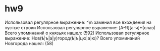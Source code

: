 # hw9
Использовал регулярное выражение: ^\n заменил все вхождения на пустые строки
Использовал регулярное выражение: [А-Я][а-я]*(слав) Всего упоминаний о князьях нашел: (592)
Использовал регулярное выражение: Нов(ѣ|ъ|а|у)город(ѣ|ъ|цю|а|ю)? Всего упоминаний Новгорода нашел: (58)
